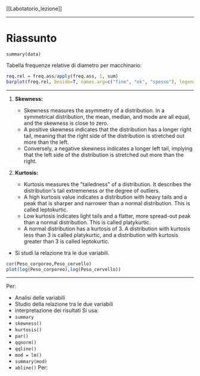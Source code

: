 [[Labotatorio_lezione]]

---

# Riassunto 
 
`summary(data)`

Tabella frequenze relative di diametro per macchinario: 
```r
req.rel = freq.ass/apply(freq.ass, 1, sum)
barplot(freq.rel, beside=T, names.arg=c("fine", "ok", "spesso"), legend.text = c("M1", "M2", "M3"), cex.axis=2, cex.names=2)
```

---

1. **Skewness:**
    
    - Skewness measures the asymmetry of a distribution. In a symmetrical distribution, the mean, median, and mode are all equal, and the skewness is close to zero.
    - A positive skewness indicates that the distribution has a longer right tail, meaning that the right side of the distribution is stretched out more than the left.
    - Conversely, a negative skewness indicates a longer left tail, implying that the left side of the distribution is stretched out more than the right.
2. **Kurtosis:**
    
    - Kurtosis measures the "tailedness" of a distribution. It describes the distribution's tail extremeness or the degree of outliers.
    - A high kurtosis value indicates a distribution with heavy tails and a peak that is sharper and narrower than a normal distribution. This is called leptokurtic.
    - Low kurtosis indicates light tails and a flatter, more spread-out peak than a normal distribution. This is called platykurtic.
    - A normal distribution has a kurtosis of 3. A distribution with kurtosis less than 3 is called platykurtic, and a distribution with kurtosis greater than 3 is called leptokurtic.

* Si studi la relazione tra le due variabili.
```r
cor(Peso_corporeo,Peso_cervello)
plot(log(Peso_corporeo),log(Peso_cervello))
```

---
Per: 
- Analisi delle variabili 
- Studio della relazione tra le due variabili 
- interpretazione dei risultati
Si usa: 
- `summary` 
- `skewness()` 
- `kurtosis()` 
- `par()`
- `qqnorm()` 
- `qqline()` 
- `mod = lm()` 
- `summary(mod)` 
- `abline()` 
Per: 
	